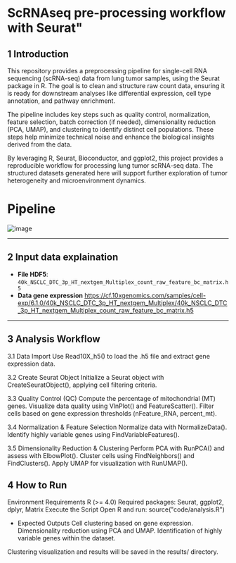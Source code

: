 # ScRNAseq pre-processing workflow with Seurat"

## 1 Introduction 
This repository provides a preprocessing pipeline for single-cell RNA sequencing (scRNA-seq) data from lung tumor samples, using the Seurat package in R. The goal is to clean and structure raw count data, ensuring it is ready for downstream analyses like differential expression, cell type annotation, and pathway enrichment.

The pipeline includes key steps such as quality control, normalization, feature selection, batch correction (if needed), dimensionality reduction (PCA, UMAP), and clustering to identify distinct cell populations. These steps help minimize technical noise and enhance the biological insights derived from the data.

By leveraging R, Seurat, Bioconductor, and ggplot2, this project provides a reproducible workflow for processing lung tumor scRNA-seq data. The structured datasets generated here will support further exploration of tumor heterogeneity and microenvironment dynamics.
# Pipeline 
![image](https://github.com/user-attachments/assets/da082eec-3bc7-4914-a42a-a5351c5d4f56)

---

## 2 Input data explaination
- **File HDF5**: `40k_NSCLC_DTC_3p_HT_nextgem_Multiplex_count_raw_feature_bc_matrix.h5`
- **Data gene expression**
https://cf.10xgenomics.com/samples/cell-exp/6.1.0/40k_NSCLC_DTC_3p_HT_nextgem_Multiplex/40k_NSCLC_DTC_3p_HT_nextgem_Multiplex_count_raw_feature_bc_matrix.h5

---

## 3 Analysis Workflow
3.1 Data Import
Use Read10X_h5() to load the .h5 file and extract gene expression data.

3.2 Create Seurat Object
Initialize a Seurat object with CreateSeuratObject(), applying cell filtering criteria.

3.3 Quality Control (QC)
Compute the percentage of mitochondrial (MT) genes.
Visualize data quality using VlnPlot() and FeatureScatter().
Filter cells based on gene expression thresholds (nFeature_RNA, percent_mt).

3.4 Normalization & Feature Selection
Normalize data with NormalizeData().
Identify highly variable genes using FindVariableFeatures().

3.5 Dimensionality Reduction & Clustering
Perform PCA with RunPCA() and assess with ElbowPlot().
Cluster cells using FindNeighbors() and FindClusters().
Apply UMAP for visualization with RunUMAP().

## 4 How to Run
Environment Requirements
  R (>= 4.0)
  Required packages: Seurat, ggplot2, dplyr, Matrix
  Execute the Script
Open R and run:
source("code/analysis.R")

- Expected Outputs
    Cell clustering based on gene expression.
    Dimensionality reduction using PCA and UMAP.
    Identification of highly variable genes within the dataset.

Clustering visualization and results will be saved in the results/ directory.
